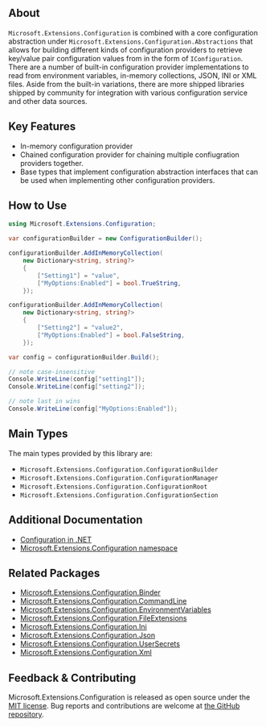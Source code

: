## About

<!-- A description of the package and where one can find more documentation -->

`Microsoft.Extensions.Configuration` is combined with a core configuration abstraction under `Microsoft.Extensions.Configuration.Abstractions` that allows for building different kinds of configuration providers to retrieve key/value pair configuration values from in the form of `IConfiguration`. There are a number of built-in configuration provider implementations to read from environment variables, in-memory collections, JSON, INI or XML files. Aside from the built-in variations, there are more shipped libraries shipped by community for integration with various configuration service and other data sources.

## Key Features

<!-- The key features of this package -->

* In-memory configuration provider
* Chained configuration provider for chaining multiple confiugration providers together.
* Base types that implement configuration abstraction interfaces that can be used when implementing other configuration providers.

## How to Use

<!-- A compelling example on how to use this package with code, as well as any specific guidelines for when to use the package -->

```C#
using Microsoft.Extensions.Configuration;

var configurationBuilder = new ConfigurationBuilder();

configurationBuilder.AddInMemoryCollection(
    new Dictionary<string, string?>
    {
        ["Setting1"] = "value",
        ["MyOptions:Enabled"] = bool.TrueString,
    });

configurationBuilder.AddInMemoryCollection(
    new Dictionary<string, string?>
    {
        ["Setting2"] = "value2",
        ["MyOptions:Enabled"] = bool.FalseString,
    });

var config = configurationBuilder.Build();

// note case-insensitive
Console.WriteLine(config["setting1"]);
Console.WriteLine(config["setting2"]);

// note last in wins
Console.WriteLine(config["MyOptions:Enabled"]);
```

## Main Types

<!-- The main types provided in this library -->

The main types provided by this library are:

* `Microsoft.Extensions.Configuration.ConfigurationBuilder`
* `Microsoft.Extensions.Configuration.ConfigurationManager`
* `Microsoft.Extensions.Configuration.ConfigurationRoot`
* `Microsoft.Extensions.Configuration.ConfigurationSection`

## Additional Documentation

<!-- Links to further documentation -->

- [Configuration in .NET](https://learn.microsoft.com/dotnet/core/extensions/configuration)
- [Microsoft.Extensions.Configuration namespace](https://learn.microsoft.com/dotnet/api/microsoft.extensions.configuration)

## Related Packages

<!-- The related packages associated with this package -->
* [Microsoft.Extensions.Configuration.Binder](https://www.nuget.org/packages/Microsoft.Extensions.Configuration.Binder)
* [Microsoft.Extensions.Configuration.CommandLine](https://www.nuget.org/packages/Microsoft.Extensions.Configuration.CommandLine)
* [Microsoft.Extensions.Configuration.EnvironmentVariables](https://www.nuget.org/packages/Microsoft.Extensions.Configuration.EnvironmentVariables)
* [Microsoft.Extensions.Configuration.FileExtensions](https://www.nuget.org/packages/Microsoft.Extensions.Configuration.FileExtensions)
* [Microsoft.Extensions.Configuration.Ini](https://www.nuget.org/packages/Microsoft.Extensions.Configuration.Ini)
* [Microsoft.Extensions.Configuration.Json](https://www.nuget.org/packages/Microsoft.Extensions.Configuration.Json)
* [Microsoft.Extensions.Configuration.UserSecrets](https://www.nuget.org/packages/Microsoft.Extensions.Configuration.UserSecrets)
* [Microsoft.Extensions.Configuration.Xml](https://www.nuget.org/packages/Microsoft.Extensions.Configuration.Xml)

## Feedback & Contributing

<!-- How to provide feedback on this package and contribute to it -->

Microsoft.Extensions.Configuration is released as open source under the [MIT license](https://licenses.nuget.org/MIT). Bug reports and contributions are welcome at [the GitHub repository](https://github.com/dotnet/runtime).
